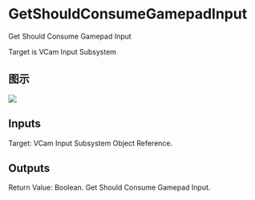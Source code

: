 # GetShouldConsumeGamepadInput

Get Should Consume Gamepad Input

Target is VCam Input Subsystem

## 图示

![]($-20221218-19233880.png)

## Inputs

Target: VCam Input Subsystem Object Reference.  

## Outputs

Return Value: Boolean. Get Should Consume Gamepad Input.

